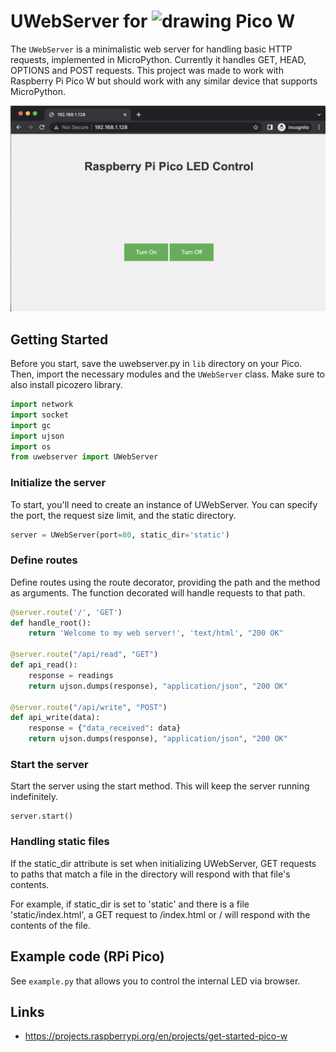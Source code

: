 # UWebServer for <img src="https://www.raspberrypi.com/app/uploads/2021/10/cropped-Raspberry-Pi-Favicon-100x100-1-300x300.png" alt="drawing" width="35"/> Pico W

The `UWebServer` is a minimalistic web server for handling basic HTTP requests, implemented in MicroPython. Currently it handles GET, HEAD, OPTIONS and POST requests. This project was made to work with Raspberry Pi Pico W but should work with any similar device that supports MicroPython.

<img src="readme_img/index.png" alt="drawing" width=1000/>

## Getting Started

Before you start, save the uwebserver.py in `lib` directory on your Pico. Then, import the necessary modules and the `UWebServer` class. Make sure to also install picozero library.

```python
import network
import socket
import gc
import ujson
import os
from uwebserver import UWebServer
```

### Initialize the server
To start, you'll need to create an instance of UWebServer. You can specify the port, the request size limit, and the static directory.

```python
server = UWebServer(port=80, static_dir='static')
```

### Define routes
Define routes using the route decorator, providing the path and the method as arguments. The function decorated will handle requests to that path.

```python
@server.route('/', 'GET')
def handle_root():
    return 'Welcome to my web server!', 'text/html', "200 OK"

@server.route("/api/read", "GET")
def api_read():
    response = readings
    return ujson.dumps(response), "application/json", "200 OK"

@server.route("/api/write", "POST")
def api_write(data):
    response = {"data_received": data}
    return ujson.dumps(response), "application/json", "200 OK"
```

### Start the server
Start the server using the start method. This will keep the server running indefinitely.

```
server.start()
```

### Handling static files
If the static_dir attribute is set when initializing UWebServer, GET requests to paths that match a file in the directory will respond with that file's contents.

For example, if static_dir is set to 'static' and there is a file 'static/index.html', a GET request to /index.html or / will respond with the contents of the file.

## Example code (RPi Pico)
See `example.py` that allows you to control the internal LED via browser.

## Links
* https://projects.raspberrypi.org/en/projects/get-started-pico-w
